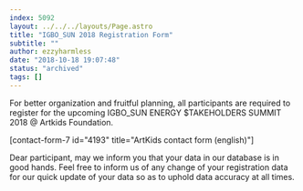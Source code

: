 ```yaml
---
index: 5092
layout: ../../../layouts/Page.astro
title: "IGBO_SUN 2018 Registration Form"
subtitle: ""
author: ezzyharmless
date: "2018-10-18 19:07:48"
status: "archived"
tags: []
---
```


For better organization and fruitful planning, all participants are required to register for the upcoming IGBO_SUN ENERGY $TAKEHOLDERS SUMMIT 2018 @ Artkids Foundation.

[contact-form-7 id="4193" title="ArtKids contact form (english)"]

Dear participant, may we inform you that your data in our database is in good hands. Feel free to inform us of any change of your registration data for our quick update of your data so as to uphold data accuracy at all times.